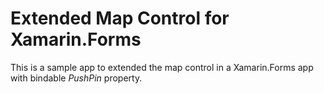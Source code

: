 # Extended Map Control for Xamarin.Forms

This is a sample app to extended the map control in a Xamarin.Forms app with bindable *PushPin* property.